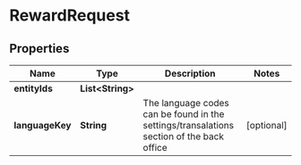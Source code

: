 

# RewardRequest



## Properties

| Name | Type | Description | Notes |
|------------ | ------------- | ------------- | -------------|
|**entityIds** | **List&lt;String&gt;** |  |  |
|**languageKey** | **String** | The language codes can be found in the settings/transalations section of the back office |  [optional] |



